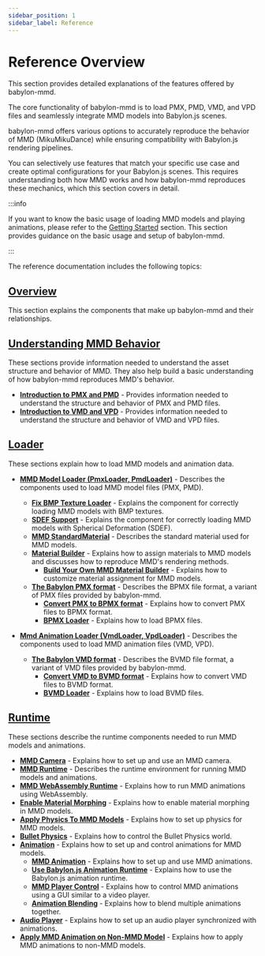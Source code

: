 ```yaml
---
sidebar_position: 1
sidebar_label: Reference
---
```


# Reference Overview

This section provides detailed explanations of the features offered by babylon-mmd.

The core functionality of babylon-mmd is to load PMX, PMD, VMD, and VPD files and seamlessly integrate MMD models into Babylon.js scenes.

babylon-mmd offers various options to accurately reproduce the behavior of MMD (MikuMikuDance) while ensuring compatibility with Babylon.js rendering pipelines.

You can selectively use features that match your specific use case and create optimal configurations for your Babylon.js scenes. This requires understanding both how MMD works and how babylon-mmd reproduces these mechanics, which this section covers in detail.

:::info

If you want to know the basic usage of loading MMD models and playing animations, please refer to the [Getting Started](/docs/get-started) section. This section provides guidance on the basic usage and setup of babylon-mmd.

:::

The reference documentation includes the following topics:

## **[Overview](/docs/reference/overview)**

This section explains the components that make up babylon-mmd and their relationships.

## **[Understanding MMD Behavior](/docs/reference/understanding-mmd-behaviour)**

These sections provide information needed to understand the asset structure and behavior of MMD. They also help build a basic understanding of how babylon-mmd reproduces MMD's behavior.

- **[Introduction to PMX and PMD](/docs/reference/understanding-mmd-behaviour/introduction-to-pmx-and-pmd)** - Provides information needed to understand the structure and behavior of PMX and PMD files.
- **[Introduction to VMD and VPD](/docs/reference/understanding-mmd-behaviour/introduction-to-vmd-and-vpd)** - Provides information needed to understand the structure and behavior of VMD and VPD files.

## **[Loader](/docs/reference/loader)**

These sections explain how to load MMD models and animation data.

- **[MMD Model Loader (PmxLoader, PmdLoader)](/docs/reference/loader/mmd-model-loader)** - Describes the components used to load MMD model files (PMX, PMD).
  - **[Fix BMP Texture Loader](/docs/reference/loader/mmd-model-loader/fix-bmp-texture-loader)** - Explains the component for correctly loading MMD models with BMP textures.
  - **[SDEF Support](/docs/reference/loader/mmd-model-loader/sdef-support)** - Explains the component for correctly loading MMD models with Spherical Deformation (SDEF).
  - **[MMD StandardMaterial](/docs/reference/loader/mmd-model-loader/mmd-standard-material)** - Describes the standard material used for MMD models.
  - **[Material Builder](/docs/reference/loader/mmd-model-loader/material-builder)** - Explains how to assign materials to MMD models and discusses how to reproduce MMD's rendering methods.
    - **[Build Your Own MMD Material Builder](/docs/reference/loader/mmd-model-loader/material-builder/build-your-own-mmd-material-builder)** - Explains how to customize material assignment for MMD models.
  - **[The Babylon PMX format](/docs/reference/loader/mmd-model-loader/the-babylon-pmx-format)** - Describes the BPMX file format, a variant of PMX files provided by babylon-mmd.
    - **[Convert PMX to BPMX format](/docs/reference/loader/mmd-model-loader/the-babylon-pmx-format/convert-pmx-to-bpmx-format)** - Explains how to convert PMX files to BPMX format.
    - **[BPMX Loader](/docs/reference/loader/mmd-model-loader/the-babylon-pmx-format/bpmx-loader)** - Explains how to load BPMX files.

- **[Mmd Animation Loader (VmdLoader, VpdLoader)](/docs/reference/loader/mmd-animation-loader)** - Describes the components used to load MMD animation files (VMD, VPD).
  - **[The Babylon VMD format](/docs/reference/loader/mmd-animation-loader/the-babylon-vmd-format)** - Describes the BVMD file format, a variant of VMD files provided by babylon-mmd.
    - **[Convert VMD to BVMD format](/docs/reference/loader/mmd-animation-loader/the-babylon-vmd-format/convert-vmd-to-bvmd-format)** - Explains how to convert VMD files to BVMD format.
    - **[BVMD Loader](/docs/reference/loader/mmd-animation-loader/the-babylon-vmd-format/bvmd-loader)** - Explains how to load BVMD files.

## **[Runtime](/docs/reference/runtime)**

These sections describe the runtime components needed to run MMD models and animations.

- **[MMD Camera](/docs/reference/runtime/mmd-camera)** - Explains how to set up and use an MMD camera.
- **[MMD Runtime](/docs/reference/runtime/mmd-runtime)** - Describes the runtime environment for running MMD models and animations.
- **[MMD WebAssembly Runtime](/docs/reference/runtime/mmd-webassembly-runtime)** - Explains how to run MMD animations using WebAssembly.
- **[Enable Material Morphing](/docs/reference/runtime/enable-material-morphing)** - Explains how to enable material morphing in MMD models.
- **[Apply Physics To MMD Models](/docs/reference/runtime/apply-physics-to-mmd-models)** - Explains how to set up physics for MMD models.
- **[Bullet Physics](/docs/reference/runtime/bullet-physics)** - Explains how to control the Bullet Physics world.
- **[Animation](/docs/reference/runtime/animation/mmd-animation)** - Explains how to set up and control animations for MMD models.
  - **[MMD Animation](/docs/reference/runtime/animation/mmd-animation)** - Explains how to set up and use MMD animations.
  - **[Use Babylon.js Animation Runtime](/docs/reference/runtime/animation/use-babylonjs-animation-runtime)** - Explains how to use the Babylon.js animation runtime.
  - **[MMD Player Control](/docs/reference/runtime/animation/mmd-player-control)** - Explains how to control MMD animations using a GUI similar to a video player.
  - **[Animation Blending](/docs/reference/runtime/animation/animation-blending)** - Explains how to blend multiple animations together.
- **[Audio Player](/docs/reference/runtime/audio-player)** - Explains how to set up an audio player synchronized with animations.
- **[Apply MMD Animation on Non-MMD Model](/docs/reference/runtime/apply-mmd-animation-on-non-mmd-model)** - Explains how to apply MMD animations to non-MMD models.
<!-- - **[Use MMD Model Without Runtime](/docs/reference/runtime/use-mmd-model-without-runtime)** - Explains how to use MMD models without a runtime. -->
